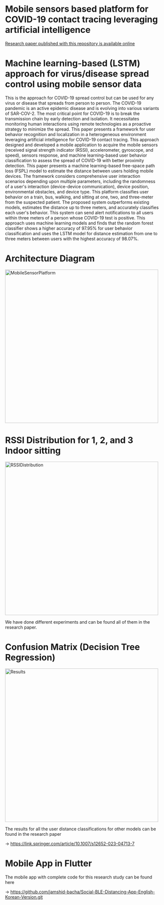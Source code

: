 # Mobile sensors based platform for COVID-19 contact tracing leveraging artificial intelligence

[Research paper published with this repository is available online](https://link.springer.com/article/10.1007/s12652-023-04713-7)


# Machine learning-based (LSTM) approach for virus/disease spread control using mobile sensor data

This is the approach for COVID-19 spread control but can be used for any virus or disease that spreads from person to person.
The COVID-19 pandemic is an active epidemic disease and is evolving into various variants of SAR-COV-2. The most critical point for COVID-19 is to break the transmission chain by early detection and isolation. It necessitates monitoring human interactions using remote technologies as a proactive strategy to minimize the spread. This paper presents a framework for user behavior recognition and localization in a heterogeneous environment leveraging artificial intelligence for COVID-19 contact tracing. This approach designed and developed a mobile application to acquire the mobile sensors (received signal strength indicator (RSSI), accelerometer, gyroscope, and speed), sensors response, and machine learning-based user behavior classification to assess the spread of COVID-19 with better proximity detection. This paper presents a machine learning-based free-space path loss (FSPL) model to estimate the distance between users holding mobile devices. The framework considers comprehensive user interaction scenarios depending upon multiple parameters, including the randomness of a user's interaction (device-device communication), device position, environmental obstacles, and device type. This platform classifies user behavior on a train, bus, walking, and sitting at one, two, and three-meter from the suspected patient. The proposed system outperforms existing models, estimates the distance up to three meters, and accurately classifies each user's behavior. This system can send alert notifications to all users within three meters of a person whose COVID-19 test is positive. This approach uses machine learning models and finds that the random forest classifier shows a higher accuracy of 97.95% for user behavior classification and uses the LSTM model for distance estimation from one to three meters between users with the highest accuracy of 98.07%.


# Architecture Diagram

<img src="https://github.com/user-attachments/assets/a9aa3122-1493-41fd-95f7-953eea5eacda" alt="MobileSensorPlatform" style="width: 500px;"/>

# RSSI Distribution for 1, 2, and 3 Indoor sitting

<img src="https://github.com/user-attachments/assets/286dae62-3e6f-443b-8c8c-4efad12d40a1" alt="RSSIDistribution" style="width: 500px;"/>

We have done different experiments and can be found all of them in the research paper.

# Confusion Matrix (Decision Tree Regression)

<img src="https://github.com/user-attachments/assets/99b6b380-6148-47bc-96a4-bf1eaadc0258" alt="Results" style="width: 500px;"/>


The results for all the user distance classifications for other models can be found in the research paper

&#8594;   https://link.springer.com/article/10.1007/s12652-023-04713-7

# Mobile App in Flutter
The mobile app with complete code for this research study can be found here

&#8594;   https://github.com/jamshid-bacha/Social-BLE-Distancing-App-English-Korean-Version.git




